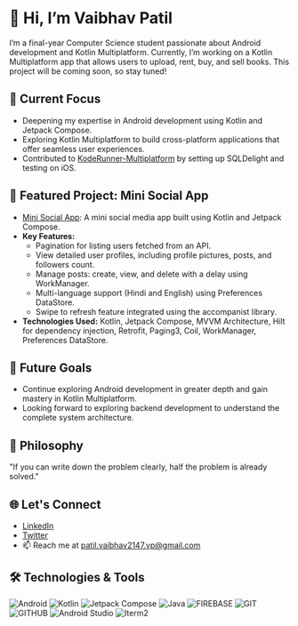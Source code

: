 # 👋 Hi, I’m Vaibhav Patil

I’m a final-year Computer Science student passionate about Android development and Kotlin Multiplatform. Currently, I’m working on a Kotlin Multiplatform app that allows users to upload, rent, buy, and sell books. This project will be coming soon, so stay tuned!

## 🚀 Current Focus
- Deepening my expertise in Android development using Kotlin and Jetpack Compose.
- Exploring Kotlin Multiplatform to build cross-platform applications that offer seamless user experiences.
- Contributed to [KodeRunner-Multiplatform](https://github.com/Abhay-cloud/KodeRunner-Multiplatform) by setting up SQLDelight and testing on iOS.

## 📱 Featured Project: Mini Social App
- [Mini Social App](https://github.com/Vaibhav-214/Mini-Social-App): A mini social media app built using Kotlin and Jetpack Compose.
- **Key Features:**
  - Pagination for listing users fetched from an API.
  - View detailed user profiles, including profile pictures, posts, and followers count.
  - Manage posts: create, view, and delete with a delay using WorkManager.
  - Multi-language support (Hindi and English) using Preferences DataStore.
  - Swipe to refresh feature integrated using the accompanist library.
- **Technologies Used:** Kotlin, Jetpack Compose, MVVM Architecture, Hilt for dependency injection, Retrofit, Paging3, Coil, WorkManager, Preferences DataStore.

## 🎯 Future Goals
- Continue exploring Android development in greater depth and gain mastery in Kotlin Multiplatform.
- Looking forward to exploring backend development to understand the complete system architecture.

## 💬 Philosophy
"If you can write down the problem clearly, half the problem is already solved."

## 🌐 Let's Connect
- [LinkedIn](https://www.linkedin.com/in/vaibhavpatil214/)
- [Twitter](https://x.com/alex214_andriod)
- 📫 Reach me at patil.vaibhav2147.vp@gmail.com

## 🛠️ Technologies & Tools
![Android](https://img.shields.io/badge/Android-3DDC84.svg?style=for-the-badge&logo=Android&logoColor=white)
![Kotlin](https://img.shields.io/badge/kotlin-%237F52FF.svg?style=for-the-badge&logo=kotlin&logoColor=white)
![Jetpack Compose](https://img.shields.io/badge/Jetpack%20Compose-4285F4.svg?style=for-the-badge&logo=Jetpack-Compose&logoColor=white)
![Java](https://img.shields.io/badge/java-%23ED8B00.svg?style=for-the-badge&logo=java&logoColor=white)
![FIREBASE](https://img.shields.io/badge/Firebase-FFCA28.svg?style=for-the-badge&logo=Firebase&logoColor=black)
![GIT](https://img.shields.io/badge/Git-F05032.svg?style=for-the-badge&logo=Git&logoColor=white)
![GITHUB](https://img.shields.io/badge/GitHub-181717.svg?style=for-the-badge&logo=GitHub&logoColor=white)
![Android Studio](https://img.shields.io/badge/Android%20Studio-3DDC84.svg?style=for-the-badge&logo=Android-Studio&logoColor=white)
![Iterm2](https://img.shields.io/badge/iTerm2-000000.svg?style=for-the-badge&logo=iTerm2&logoColor=white)









<!---
Vaibhav-214/Vaibhav-214 is a ✨ special ✨ repository because its `README.md` (this file) appears on your GitHub profile.
You can click the Preview link to take a look at your changes.
--->
